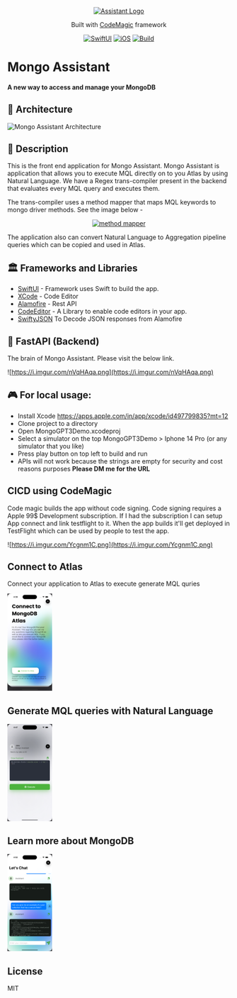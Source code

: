 <p align="center">
  <a href="https://i.imgur.com/Dc8R4IX.png" target="blank"><img src="https://i.imgur.com/Dc8R4IX.png" width="500" alt="Assistant Logo" /></a>
</p>

<p align="center">Built with <a href="https://codemagic.io/start/" target="_blank">CodeMagic</a> framework</p>

<div align="center">

  <a href="">![SwiftUI](https://img.shields.io/badge/SwiftUI-orange.svg)</a>
  <a href="">![iOS](https://img.shields.io/badge/os-iOS-green.svg?style=flat)</a>
  <a href="">![Build](https://api.codemagic.io/apps/63be3abdc21f171fa5cf115d/mongo-assistant-workflow/status_badge.svg)</a>

</div>

# Mongo Assistant
#### A new way to access and manage your MongoDB

## 🤖 Architecture

![Mongo Assistant Architecture](https://i.imgur.com/D3DwODY.jpg)

## 📝 Description

This is the front end application for Mongo Assistant. Mongo Assistant is application that allows you to execute MQL directly on to you Atlas by using Natural Language. We have a Regex trans-compiler present in the backend that evaluates every MQL query and executes them.

The trans-compiler uses a method mapper that maps MQL keywords to mongo driver methods. See the image below - 

<p align="center">
  <a href="https://i.imgur.com/rx4v94R.png" target="blank"><img src="https://i.imgur.com/rx4v94R.png" width="500" alt="method mapper" /></a>
</p>

The application also can convert Natural Language to Aggregation pipeline queries which can be copied and used in Atlas.

## 🏛️ Frameworks and Libraries

- [SwiftUI](http://nestjs.com) - Framework uses Swift to build the app. 
- [XCode](https://www.mongodb.com) - Code Editor
- [Alamofire](https://www.mongodb.com/docs/drivers/node/current) - Rest API
- [CodeEditor](https://github.com/ZeeZide/CodeEditor) - A Library to enable code editors in your app.
- [SwiftyJSON](https://github.com/SwiftyJSON/SwiftyJSON) To Decode JSON responses from Alamofire


## 🧠 FastAPI (Backend)

The brain of Mongo Assistant. Please visit the below link.
 [](Link)


![https://i.imgur.com/nVqHAqa.png](https://i.imgur.com/nVqHAqa.png)

## 🎮 For local usage:
- Install Xcode https://apps.apple.com/in/app/xcode/id497799835?mt=12
- Clone project to a directory 
- Open MongoGPT3Demo.xcodeproj
- Select a simulator on the top MongoGPT3Demo > Iphone 14 Pro (or any simulator that you like)
- Press play button on top left to build and run
- APIs will not work because the strings are empty for security and cost reasons purposes
**Please DM me for the URL**

## CICD using CodeMagic

Code magic builds the app without code signing. Code signing requires a Apple 99$ Development subscription. If I had the subscription I can setup App connect and link testflight to it. When the app builds it'll get deployed in TestFlight which can be used by people to test the app.

![https://i.imgur.com/Ycgnm1C.png](https://i.imgur.com/Ycgnm1C.png)


## Connect to Atlas

Connect your application to Atlas to execute generate MQL quries

<img src="Images/connect.png" width=20% height=20%>


## Generate MQL queries with Natural Language


<img src="Images/mql.png" width=20% height=20%>


## Learn more about MongoDB


<img src="Images/chat.png" width=20% height=20%>

## License

MIT
